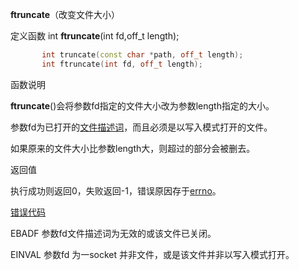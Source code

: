 

**ftruncate**（改变文件大小）

定义函数 int **ftruncate**(int fd,off_t length);

```c++
       int truncate(const char *path, off_t length);
       int ftruncate(int fd, off_t length);

```

函数说明

**ftruncate**()会将参数fd指定的文件大小改为参数length指定的大小。

参数fd为已打开的[文件描述词](https://baike.baidu.com/item/%E6%96%87%E4%BB%B6%E6%8F%8F%E8%BF%B0%E8%AF%8D)，而且必须是以写入模式打开的文件。

如果原来的文件大小比参数length大，则超过的部分会被删去。

返回值

执行成功则返回0，失败返回-1，错误原因存于[errno](https://baike.baidu.com/item/errno/11040395)。

[错误代码](https://baike.baidu.com/item/%E9%94%99%E8%AF%AF%E4%BB%A3%E7%A0%81)

EBADF 参数fd文件描述词为无效的或该文件已关闭。

EINVAL 参数fd 为一socket 并非文件，或是该文件并非以写入模式打开。